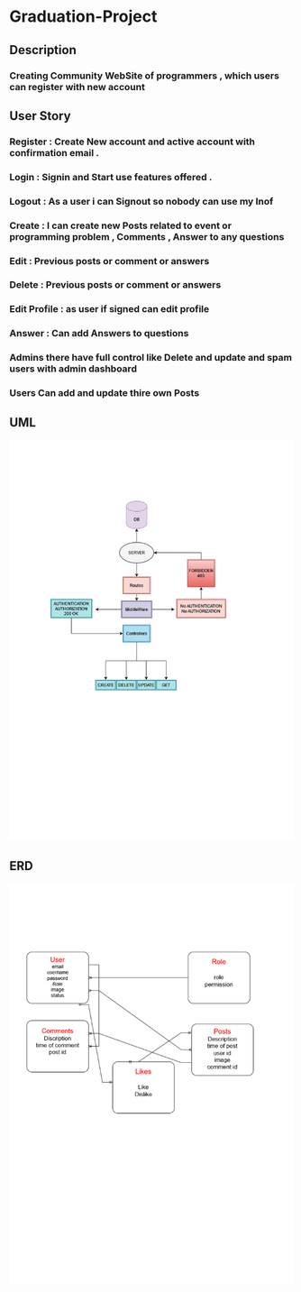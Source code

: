 # Graduation-Project

## Description
### Creating Community WebSite of programmers , which users can register with new account 

## User Story 
 ### Register : Create New account and active account with confirmation email .
 ### Login : Signin and Start use features offered .
 ### Logout : As a user i can Signout so nobody can use my Inof
 ### Create : I can create new Posts related to event or programming problem , Comments , Answer to any questions
 ### Edit : Previous posts or comment or answers
 ### Delete : Previous posts or comment or answers
 ### Edit Profile : as user if signed can edit profile
 ### Answer : Can add Answers to questions
 ### Admins there have full control like Delete and update and spam users with admin dashboard
 ### Users Can add and update thire own Posts 


## UML
![UML](./finaluml.png)




## ERD
![](./erd.png)